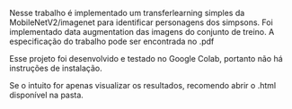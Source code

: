 Nesse trabalho é implementado um transferlearning simples da MobileNetV2/imagenet para identificar personagens dos simpsons. Foi implementado data augmentation das imagens do conjunto de treino. A especificação do trabalho pode ser encontrada no .pdf

Esse projeto foi desenvolvido e testado no Google Colab, portanto não há instruções de instalação.

Se o intuito for apenas visualizar os resultados, recomendo abrir o .html disponível na pasta.

